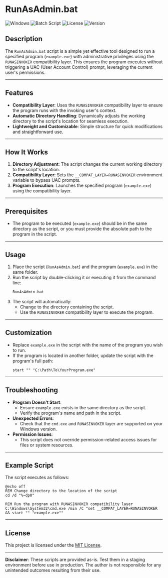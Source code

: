 
# RunAsAdmin.bat
![Windows](https://img.shields.io/badge/platform-Windows-green.svg)
![Batch Script](https://img.shields.io/badge/Script-Batch-orange.svg)
![License](https://img.shields.io/badge/license-MIT-blue.svg)
![Version](https://img.shields.io/badge/version-1.0.0-green.svg)

## Description
The `RunAsAdmin.bat` script is a simple yet effective tool designed to run a specified program (`example.exe`) with administrative privileges using the `RUNASINVOKER` compatibility layer. This ensures the program executes without triggering a UAC (User Account Control) prompt, leveraging the current user's permissions.

---

## Features
- **Compatibility Layer**: Uses the `RUNASINVOKER` compatibility layer to ensure the program runs with the invoking user's context.
- **Automatic Directory Handling**: Dynamically adjusts the working directory to the script's location for seamless execution.
- **Lightweight and Customizable**: Simple structure for quick modifications and straightforward use.

---

## How It Works
1. **Directory Adjustment**: The script changes the current working directory to the script's location.
2. **Compatibility Layer**: Sets the `__COMPAT_LAYER=RUNASINVOKER` environment variable to bypass UAC prompts.
3. **Program Execution**: Launches the specified program (`example.exe`) using the compatibility layer.

---

## Prerequisites
- The program to be executed (`example.exe`) should be in the same directory as the script, or you must provide the absolute path to the program in the script.

---

## Usage
1. Place the script (`RunAsAdmin.bat`) and the program (`example.exe`) in the same folder.
2. Run the script by double-clicking it or executing it from the command line:
   ```cmd
   RunAsAdmin.bat
   ```
3. The script will automatically:
   - Change to the directory containing the script.
   - Use the `RUNASINVOKER` compatibility layer to execute the program.

---

## Customization
- Replace `example.exe` in the script with the name of the program you wish to run.
- If the program is located in another folder, update the script with the program's full path:
   ```batch
   start "" "C:\Path\To\YourProgram.exe"
   ```

---

## Troubleshooting
- **Program Doesn't Start**:
  - Ensure `example.exe` exists in the same directory as the script.
  - Verify the program's name and path in the script.
- **Unexpected Errors**:
  - Check that the `cmd.exe` and `RUNASINVOKER` layer are supported on your Windows version.
- **Permission Issues**:
  - This script does not override permission-related access issues for files or system resources.

---

## Example Script
The script executes as follows:
```batch
@echo off
REM Change directory to the location of the script
cd /d "%~dp0"

REM Run the program with RUNASINVOKER compatibility layer
C:\Windows\System32\cmd.exe /min /C "set __COMPAT_LAYER=RUNASINVOKER && start "" "example.exe""
```

---

## License

This project is licensed under the [MIT License](https://opensource.org/licenses/MIT).

---

**Disclaimer**: These scripts are provided as-is. Test them in a staging environment before use in production. The author is not responsible for any unintended outcomes resulting from their use.
